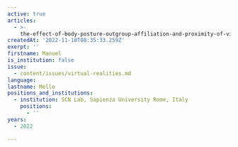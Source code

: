 ```yaml
---
active: true
articles:
  - >-
    the-effect-of-body-posture-outgroup-affiliation-and-proximity-of-virtual-encounters-on-human-freezing-responses
createdAt: '2022-11-10T08:35:33.259Z'
exerpt: ''
firstname: Manuel
is_institution: false
issue:
  - content/issues/virtual-realities.md
language:
lastname: Mello
positions_and_institutions:
  - institution: SCN Lab, Sapienza University Rome, Italy
    positions:
      - ''
years:
  - 2022

---
```

